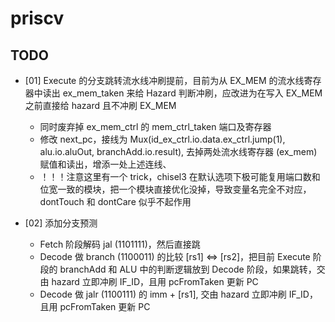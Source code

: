 # priscv

## TODO

- [01] Execute 的分支跳转流水线冲刷提前，目前为从 EX_MEM 的流水线寄存器中读出 ex_mem_taken 来给 Hazard 判断冲刷，应改进为在写入 EX_MEM 之前直接给 hazard 且不冲刷 EX_MEM
    - 同时废弃掉 ex_mem_ctrl 的 mem_ctrl_taken  端口及寄存器
    - 修改 next_pc，接线为 Mux(id_ex_ctrl.io.data.ex_ctrl.jump(1), alu.io.aluOut, branchAdd.io.result), 去掉两处流水线寄存器 (ex_mem) 赋值和读出，增添一处上述连线、
    - ！！！注意这里有一个 trick，chisel3 在默认选项下极可能复用端口数和位宽一致的模块，把一个模块直接优化没掉，导致变量名完全不对应，dontTouch 和 dontCare 似乎不起作用

- [02] 添加分支预测
    - Fetch 阶段解码 jal (1101111)，然后直接跳
    - Decode 做 branch (1100011) 的比较 [rs1] <=> [rs2]，把目前 Execute 阶段的 branchAdd 和 ALU 中的判断逻辑放到 Decode 阶段，如果跳转，交由 hazard 立即冲刷 IF_ID，且用 pcFromTaken 更新 PC
    - Decode 做 jalr (1100111) 的 imm + [rs1], 交由 hazard 立即冲刷 IF_ID，且用 pcFromTaken 更新 PC











